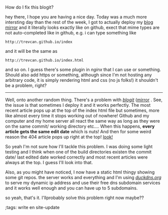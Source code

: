 How do I fix this blogit?

hey there, I hope you are having a nice day.
Today was a much more intersting day than the rest of the week,
I got to actually deploy my [blog mirror](http://trevcan.duckdns.org/blog)
and it literally looks exactly like on github, exect that mime types
are not auto-completed like in github, e.g. i can type something like
```
http://trevcan.github.io/index
```
and it will be the same as 
```
http://trevcan.github.io/index.html
```
and so on. I guess there's some plugin in *nginx* that I can use or something.
Should also add https or something, although since I'm not hosting any 
arbitrary code, it is simply rendering html and css (no js folks!) it shouldn't
be a problem, right?

--------------------------------
Well, onto another random thing. There's a problem with 
[*blogit*](http://github.com/trevcan/blogit)
([mirror](http://trevcan.duckdns.org/git/blogit/log.html)
. See, the issue is that sometimes I deploy it and it works perfectly. The most 
recent article pops up at the top of the index html file but sometimes, more like
almost every time it stops working out of nowhere! Github and my computer and
my home server all react the same way as long as they were on the same commit/
working directory etc.... When this happens, **every article gets the same edit
date** which is nuts! And then for some weird reason the 404 article pops up
right at the top! [look!](https://archive.md/9Fn0i/image)

So yeah I'm not sure how I'll tackle this problem.  I was doing some light 
testing and I think when one of the build directories existen the commit date/
last edited date worked correctly and most recent articles were always at
the top. I guess I'll look into that.

Also, as you might have noticed, I now have a static html thingy showing
some git repos. the server works and everything and I'm using
[*duckdns.org*](http://duckdns.org) to serve my dynamic ip address
and use their free dns subdomain services and it works well enough and you can
have up to 5 subdomains.

so yeah, that's it. I'llprobably solve this problem right now maybe??

;tags: write en site-update

